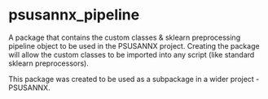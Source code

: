 # psusannx_pipeline

A package that contains the custom classes & sklearn preprocessing pipeline object to be used in the PSUSANNX project. Creating the package will allow the custom classes to be imported into any script (like standard sklearn preprocessors).

This package was created to be used as a subpackage in a wider project - PSUSANNX.
